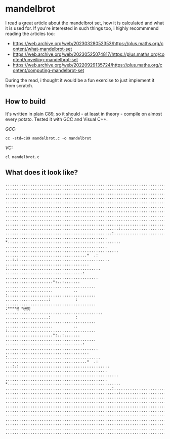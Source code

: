 # mandelbrot
I read a great article about the mandelbrot set, how it is calculated and what it is used for. If you're interested in such things too, i highly recommmend reading the articles too:

* https://web.archive.org/web/20230328052353/https://plus.maths.org/content/what-mandelbrot-set
* https://web.archive.org/web/20230525074817/https://plus.maths.org/content/unveiling-mandelbrot-set
* https://web.archive.org/web/20220929135724/https://plus.maths.org/content/computing-mandelbrot-set

During the read, i thought it would be a fun exercise to just implement it from scratch.

## How to build
It's written in plain C89, so it should - at least in theory - compile on almost every potato. Tested it with GCC and Visual C++.

*GCC:*
```
cc -std=c89 mandelbrot.c -o mandelbrot
```

*VC:*
```
cl mandelbrot.c
```

## What does it look like?
```
....................................................................................................
....................................................................................................
....................................................................................................
....................................................................................................
....................................................................................................
....................................................................................................
....................................................................................................
....................................................................................................
....................................................................................................
....................................................................................................
..................................................:.................................................
...............................................:....................................................
.............................................    *..................................................
.............................................     ..................................................
....................................*  .:             ...:.:........................................
.....................................                     :.........................................
..................................:                        .........................................
.....................*:..:.......                           ........................................
.....................         ..                            :.......................................
...................:           :                            ........................................
:****@ *@@@                                              ...........................................
...................:           :                            ........................................
.....................         ..                            :.......................................
.....................*:..:.......                           ........................................
..................................:                        .........................................
.....................................                     :.........................................
....................................*  .:             ...:.:........................................
.............................................     ..................................................
.............................................    *..................................................
...............................................:....................................................
..................................................:.................................................
....................................................................................................
....................................................................................................
....................................................................................................
....................................................................................................
....................................................................................................
....................................................................................................
....................................................................................................
....................................................................................................
....................................................................................................
```
